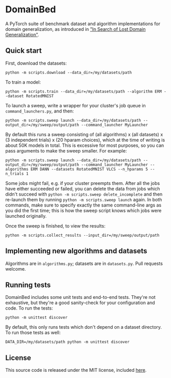 DomainBed
=====================================

A PyTorch suite of benchmark dataset and algorithm implementations for domain generalization, as introduced in ["In Search of Lost Domain Generalization"](https://arxiv.org/abs/2007.01434).

## Quick start

First, download the datasets:

``python -m scripts.download --data_dir=/my/datasets/path``

To train a model:

``python -m scripts.train --data_dir=/my/datasets/path --algorithm ERM --dataset RotatedMNIST``

To launch a sweep, write a wrapper for your cluster's job queue in ``command_launchers.py``, and then:

``python -m scripts.sweep launch --data_dir=/my/datasets/path --output_dir=/my/sweep/output/path --command_launcher MyLauncher``

By default this runs a sweep consisting of (all algorithms) x (all datasets) x (3 independent trials) x (20 hparam choices), which at the time of writing is about 50K models in total.
This is excessive for most purposes, so you can pass arguments to make the sweep smaller. For example:

``python -m scripts.sweep launch --data_dir=/my/datasets/path --output_dir=/my/sweep/output/path --command_launcher MyLauncher --algorithms ERM DANN --datasets RotatedMNIST VLCS --n_hparams 5 --n_trials 1``

Some jobs might fail, e.g. if your cluster preempts them. After all the jobs have either succeeded or failed, you can delete the data from jobs which didn't succeed with ``python -m scripts.sweep delete_incomplete`` and then re-launch them by running ``python -m scripts.sweep launch`` again.
In both commands, make sure to specify exactly the same command-line args as you did the first time; this is how the sweep script knows which jobs were launched originally.

Once the sweep is finished, to view the results:

``python -m scripts.collect_results --input_dir=/my/sweep/output/path``

## Implementing new algorithms and datasets

Algorithms are in ``algorithms.py``; datasets are in ``datasets.py``.
Pull requests welcome.

## Running tests

DomainBed includes some unit tests and end-to-end tests. They're not exhaustive, but they're a good sanity-check for your configuration and code.
To run the tests:

``python -m unittest discover``

By default, this only runs tests which don't depend on a dataset directory. To run those tests as well:

``DATA_DIR=/my/datasets/path python -m unittest discover``

## License

This source code is released under the MIT license, included [here](LICENSE). 
